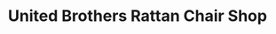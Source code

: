 ---
title: "United Brothers Rattan Chair Shop"
url: /monrovia/united-brothers-rattan-chair-shop/
shop: furniture
---